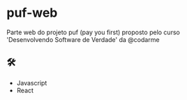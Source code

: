 # puf-web 

Parte web do projeto puf (pay you first) proposto pelo curso 'Desenvolvendo Software de Verdade' da @codarme

## 🛠️
- Javascript
- React

